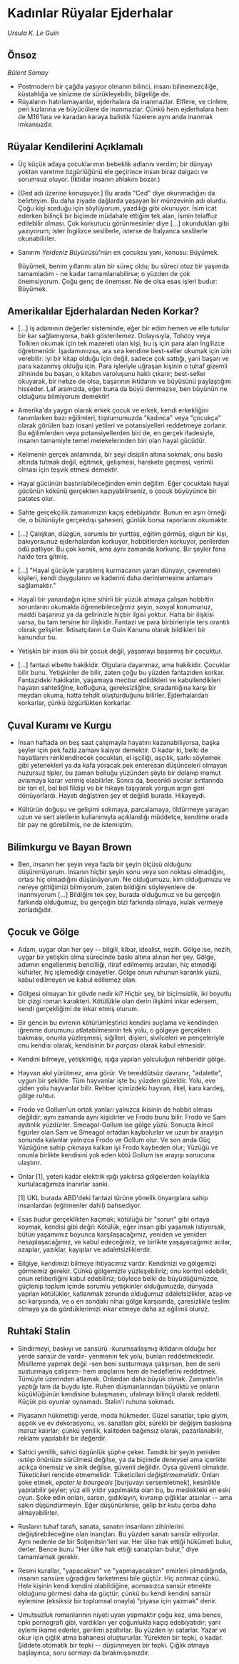 # Kadınlar Rüyalar Ejderhalar

*Ursula K. Le Guin*

## Önsoz

*Bülent Somay*

* Postmodern bir çağda yaşıyor olmanın bilinci, insanı bilinemezciliğe,
  küstahlığa ve sinizme de sürükleyebilir, bilgeliğe de.
* Rüyalarını hatırlamayanlar, ejderhalara da inanmazlar. Elflere, ve cinlere,
  peri kızlarına ve büyücülere de inanmazlar. Çünkü hem ejderhalara hem de
  M16'lara ve karadan karaya balistik füzelere aynı anda inanmak imkansızdır.

## Rüyalar Kendilerini Açıklamalı

* Üç küçük adaya çocuklarımın bebeklik adlarını verdim; bir dünyayı yoktan
  varetme özgürlüğünü ele geçirince insan biraz dalgacı ve sorumsuz oluyor.
  (İktidar insanın ahlakını bozar.)

* [Ged adı üzerine konuşuyor.] Bu arada "Ced" diye okunmadığını da belirteyim.
  Bu daha ziyade dağlarda yaşayan bir münzevinin adı olurdu. Çoğu kişi sorduğu
  için söylüyorum, yazdılığı gibi okunuyor. İsim icat ederken bilinçli bir
  biçimde müdahale ettiğim tek alan, ismin telaffuz edilebilir olması. Çok
  korkutucu görünmesinler diye [...] okundukları gibi yazıyorum; ister
  İngilizce seslilerle, isterse de İtalyanca seslilerle okunabilirler.

* Sanırım *Yerdeniz Büyücüsü*'nün en çocuksu yanı, konusu: Büyümek.

  Büyümek, benim yıllarımı alan bir süreç oldu; bu süreci otuz bir yaşımda
  tamamladım - ne kadar tamamlanabilirse; o yüzden de çok önemsiyorum. Çoğu
  genç de önemser. Ne de olsa esas işleri budur: Büyümek.

## Amerikalılar Ejderhalardan Neden Korkar?

* [...] iş adamının değerler sisteminde, eğer bir edim hemen ve elle tutulur
  bir kar sağlamıyorsa, haklı gösterilemez. Dolayısıyla, Tolstoy veya Tolkien
  okumak için tek mazereti olan kişi, bu iş için para alan İngilizce
  öğretmenidir. İşadamımızsa, ara sıra kendine best-seller okumak için izin
  verebilir: iyi bir kitap olduğu için değil, sadece çok sattığı, yani başarı
  ve para kazanmış olduğu için. Para işleriyle uğraşan kişinin o tuhaf gizemli
  zihninde bu başarı, o kitabın varoluşunu haklı çıkarır; best-seller okuyarak,
  bir nebze de olsa, başarının iktidarını ve büyüsünü paylaştığını hisseder.
  Laf aramızda, eğer buna da büyü denmezse, ben büyünün ne olduğunu bilmiyorum
  demektir!

* Amerika'da yaygın olarak erkek çocuk ve erkek, kendi erkekliğini tanımlarken
  bazı eğilimleri, toplumumuzda "kadınca" veya "çocukça" olarak görülen bazı
  insani yetileri ve potansiyelleri reddetmeye zorlanır. Bu eğilimlerden veya
  potansiyellerden biri de, en gerçek ifadesiyle, insanın tamamiyle temel
  melekelerinden biri olan hayal gücüdür.

* Kelimenin gerçek anlamında, bir şeyi disiplin altına sokmak, onu baskı
  altında tutmak değil, eğitmek, gelişmesi, harekete geçmesi, verimli olması
  için teşvik etmesi demektir.

* Hayal gücünün bastırılabileceğinden emin değilim. Eğer çocuktaki hayal
  gücünün kökünü gerçekten kazıyabilirseniz, o çocuk büyüyünce bir patates
  olur.

* Sahte gerçekçilik zamanımızın kaçış edebiyatıdır. Bunun en aşırı örneği de,
  o bütünüyle gerçekdışı şaheseri, günlük borsa raporlarını okumaktır.

* [...] Çalışkan, düzgün, sorumlu bir yurttaş, eğitim görmüş, olgun bir kişi,
  bakıyorsunuz ejderhalardan korkuyor, hobbitlerden korkuyor, perilerden ödü
  patlıyor. Bu çok komik, ama aynı zamanda korkunç. Bir şeyler fena halde ters
  gitmiş.

* [...] "Hayal gücüyle yaratılmış kurmacanın yararı dünyayı, çevrendeki
  kişileri, kendi duygularını ve kaderini daha derinlemesine anlamanı
  sağlamaktır."

* Hayali bir yanardağın içine sihirli bir yüzük atmaya çalışan hobbitin
  sorunlarını okumakla öğrenebileceğimiz şeyin, sosyal konumunuz, maddi
  başarınız ya da gelirinizle hiçbir ilgisi yoktur. Hatta bir ilişkisi varsa,
  bu tam tersine bir ilişkidir. Fantazi ve para birbirleriyle ters orantılı
  olarak gelişirler. İktisatçıların Le Guin Kanunu olarak bildikleri bir
  kanundur bu.

* Yetişkin bir insan ölü bir çocuk değil, yaşamayı başarmış bir çocuktur.

* [...] fantazi elbette hakikidir. Olgulara dayanmaz, ama hakikidir. Çocuklar
  bilir bunu. Yetişkinler de bilir, zaten çoğu bu yüzden fantaziden korkar.
  Fantazideki hakikatin, yaşamaya mecbur edildikleri ve kabullendikleri hayatın
  sahteliğine, kofluğuna, gereksizliğine, sıradanlığına karşı bir meydan okuma,
  hatta tehdit oluşturduğunu bilirler. Ejderhalardan korkarlar, çünkü
  özgürlükten korkarlar.

## Çuval Kuramı ve Kurgu

* İnsan haftada on beş saat çalışmayla hayatını kazanabiliyorsa, başka şeyler
  için pek fazla zamanı kalıyor demektir. O kadar ki, belki de hayatlarını
  renklendirecek çocukları, el işçiliği, aşçılık, şarkı söylemek gibi
  yetenekleri ya da kafa yoracak pek enteresan düşünceleri olmayan huzursuz
  tipler, bu zaman bolluğu yüzünden şöyle bir dolanıp mamut avlamaya karar
  vermiş olabilirler. Sonra da, becerikli avcılar sırtlarında bir ton et, bol
  bol fildişi ve bir hikaye taşıyarak yorgun argın geri dönüyorlardı. Hayatı
  değiştiren şey et değildi burada. Hikayeydi.

* Kültürün doğuşu ve gelişimi sokmaya, parçalamaya, öldürmeye yarayan uzun ve
  sert aletlerin kullanımıyla açıklandığı müddetçe, kendime orada bir pay ne
  görebilmiş, ne de istemiştim.

## Bilimkurgu ve Bayan Brown

* Ben, insanın her şeyin veya fazla bir şeyin ölçüsü olduğunu düşünmüyorum.
  İnsanın hiçbir şeyin sonu veya son noktası olmadığını, ortası hiç olmadığını
  düşünüyorum. Ne olduğumuzu, kim olduğumuzu ve nereye gittiğimizi bilmiyorum,
  zaten bildiğini söyleyenlere de inanmıyorum [...] Bildiğim tek şey, burada
  olduğumuz ve bu gerçeğin farkında olduğumuz, bu gerçeğin bizi farkında
  olmaya, kulak vermeye zorladığıdır.

## Çocuk ve Gölge

* Adam, uygar olan her şey -- bilgili, kibar, idealist, nezih. Gölge ise,
  nezih, uygar bir yetişkin olma sürecinde baskı altına alınan her şey. Gölge,
  adamın engellenmiş bencilliği, itiraf edilmemiş arzuları, hiç etmediği
  küfürler, hiç işlemediği cinayetler. Gölge onun ruhunun karanlık yüzü, kabul
  edilmeyen ve kabul edilemez olan.

* Gölgesi olmayan bir gövde nedir ki? Hiçbir şey, bir biçimsizlik, iki boyutlu
  bir çizgi roman karakteri. Kötülükle olan derin ilişkimi inkar edersem, kendi
  gerçekliğimi de inkar etmiş olurum.

* Bir gencin bu evrenin kötürümleştirici kendini suçlama ve kendinden iğrenme
  durumunu atlatabilmesinin tek yolu, o gölgeye gerçekten bakması, onunla
  yüzleşmesi, siğilleri, dişleri, sivilceleri ve pençeleriyle onu kendisi
  olarak, kendisinin bir *parçası* olarak kabul etmesidir.

* Kendini bilmeye, yetişkinliğe, ışığa yapılan yolculuğun rehberidir gölge.

* Hayvan akıl yürütmez, ama görür. Ve tereddütsüz davranır, "adaletle", uygun
  bir şekilde. Tüm hayvanlar işte bu yüzden güzeldir. Yolu, eve giden yolu
  hayvanlar bilir. Rehber içimizdeki hayvan, ilkel, kara kardeş, gölge ruhtur.

* Frodo ve Gollum'un ortak yanları yalnızca ikisinin de hobbit olması değildir;
  aynı zamanda aynı kişidirler ve Frodo bunu bilir. Frodo ve Sam aydınlık
  yüzdürler. Smeagol-Gollum ise gölge yüzü. Sonuçta ikincil figürler olan Sam
  ve Smeagol ortadan kaybolurlar ve uzun bir arayışın sonunda kalanlar yalnızca
  Frodo ve Gollum olur. Ve son anda Güç Yüzüğüne sahip çıkmaya kalkan iyi Frodo
  kaybeden olur; Yüzüğü ve onunla birlikte kendisini yok eden kötü Gollum ise
  arayışı sonucuna ulaştırır.

* Onlar [1], yeteri kadar elektrik ışığı yakılırsa gölgelerden kolaylıkla
  kurtulacağımıza inanırlar sanki.

  [1] UKL burada ABD'deki fantazi türüne yönelik önyargılara sahip insanlardan
  (eğitmenler dahil) bahsediyor.

* Esas *budur* gerçeklikten kaçmak; kötülüğü bir "sorun" gibi ortaya koymak,
  kendisi gibi değil: Kötülük, eğer insan gibi yaşamak istiyorsak, bütün
  yaşamımız boyunca karşılaşacağımız, yeniden ve yeniden hesaplaşacağımız, ve
  kabul edeceğimiz, ve birlikte yaşayacağımız acılar, azaplar, yazıklar,
  kayıplar ve adaletsizliklerdir.

* Bilgiye, kendimizi bilmeye ihtiyacımız vardır. Kendimizi ve gölgemizi
  görmemiz gerekir. Çünkü gölgemizle yüzleşebiliriz; onu kontrol edebilir, onun
  rehberliğini kabul edebiliriz; böylece belki de büyüdüğümüzde, güçlenip
  toplum içinde sorumlu yetişkinler olduğumuzda, dünyada yapılan kötülükler,
  katlanmak zorunda olduğumuz adaletsizlikler, azap ve acı karşısında, ve o en
  sondaki nihai gölge karşısında, çaresizlikle teslim olmaya ya da
  gördüklerimizi inkar etmeye daha az eğilimli oluruz.

## Ruhtaki Stalin

* Sindirmeyi, baskıyı ve sansürü -kurumsallaşmış iktidarın olduğu her yerde
  sansür de vardır- yenmenin tek yolu, bunları reddetmektedir. Misilleme yapmak
  değil -sen beni susturmaya çalışırsan, ben de seni susturmaya çalışırım- hem
  araçlarını hem de hedeflerini reddetmek. Tümüyle üzerinden atlamak. Onlardan
  daha büyük olmak. Zamyatin'in yaptığı tam da buydu işte. Ruhen düşmanlarından
  büyüktü ve onların küçüklüğünün kendisine bulaşmasını, ufalmayı bilinçli
  olarak reddetti. Küçük pis oyunlar oynamadı. Stalin'i ruhuna sokmadı.

* Piyasanın hükmettiği yerde, moda hükmeder. Güzel sanatlar, tıpkı giyim,
  aşçılık ve ev dekorasyonu, vs. sanatları gibi, sürekli bir değişim baskısına
  maruz kalırlar; çünkü yenilik, kaliteden bağımsız olarak, pazarlanabilir,
  reklamı yapılabilir bir değerdir.

* Sahici yenilik, sahici özgünlük şüphe çeker. Tanıdık bir şeyin yeniden
  ısıtılıp önünüze sürülmesi değilse, ya da biçimde deneysel ama içerikte
  açıkça önemsiz ve sinik değilse, güvenli değildir. Oysa güvenli olmalıdır.
  Tüketicileri rencide etmemelidir. Tüketicileri *değiştirmemelidir*. Onları
  şoke etmek, *epater le bourgeois* [burjuvayı sersemletmek], kesinlikle
  yapılabilir şeyler; yüz elli yıldır yapılmakta olan bu, bu meslekteki en eski
  oyun. Şoke edin onları, sarsın, gıdıklayın, kıvranıp çığlıklar atsınlar --
  ama sakın düşündürmeyin. Eğer düşünürlerse, gelip bir kutu çorba daha
  almayabilirler.

* Rusların tuhaf tarafı, sanata, sanatın insanların zihinlerini
  değiştirebileceğine olan inançları. Bu yüzden sanatı sansür ediyorlar. Aynı
  nedenle de bir Soljenitsin'leri var. Her ülke hak ettiği hükümeti bulur,
  derler. Bence bunu "Her ülke hak ettiği sanatçıları bulur," diye tamamlamak
  gerekir.

* Resmi kurallar, "yapacaksın" ve "yapmayacaksın" emirleri olmadığında, insanın
  sansüre uğradığını farketmesi bile güçtür. Hiç acıtmaz çünkü. Hele kişinin
  kendi kendini olabildiğine, acımasızca sansür etmekte olduğunu görmesi daha
  da güçtür; çünkü bu kendi kendini sansür eylemine (eksiksiz bir toplumsal
  onayla) "piyasa için yazmak" denir.

* Umutsuzluk romanlarının niyeti uyarı yapmaktır çoğu kez, ama bence, tıpkı
  pornografi gibi, vardıkları yer çoğunlukla kaçış edebiyatıdır; yani eylemi
  ikame ederler, gerilimi azaltırlar. Bu yüzden iyi satarlar. Yazar ve okur
  için çığlık atma bahanesi oluştururlar. Yürekten bir tepki, o kadar. Şiddete
  otomatik bir tepki -- düşünmeyen bir tepki. Çığlık atmaya başlayınca, soru
  sormayı da bırakmışsınızdır.
